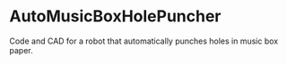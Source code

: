 # AutoMusicBoxHolePuncher
Code and CAD for a robot that automatically punches holes in music box paper.
